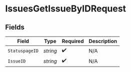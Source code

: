# IssuesGetIssueByIDRequest


## Fields

| Field              | Type               | Required           | Description        |
| ------------------ | ------------------ | ------------------ | ------------------ |
| `StatuspageID`     | *string*           | :heavy_check_mark: | N/A                |
| `IssueID`          | *string*           | :heavy_check_mark: | N/A                |